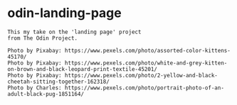 # odin-landing-page
    This my take on the 'landing page' project 
    from The Odin Project.

    Photo by Pixabay: https://www.pexels.com/photo/assorted-color-kittens-45170/
    Photo by Pixabay: https://www.pexels.com/photo/white-and-grey-kitten-on-brown-and-black-leopard-print-textile-45201/
    Photo by Pixabay: https://www.pexels.com/photo/2-yellow-and-black-cheetah-sitting-together-162318/
    Photo by Charles: https://www.pexels.com/photo/portrait-photo-of-an-adult-black-pug-1851164/